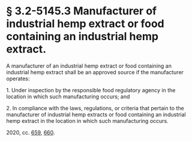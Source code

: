 # § 3.2-5145.3 Manufacturer of industrial hemp extract or food containing an industrial hemp extract.

<p>A manufacturer of an industrial hemp extract or food containing an industrial hemp extract shall be an approved source if the manufacturer operates:</p><p>1. Under inspection by the responsible food regulatory agency in the location in which such manufacturing occurs; and</p><p>2. In compliance with the laws, regulations, or criteria that pertain to the manufacturer of industrial hemp extracts or food containing an industrial hemp extract in the location in which such manufacturing occurs.</p><p>2020, cc. <a href='http://lis.virginia.gov/cgi-bin/legp604.exe?201+ful+CHAP0659'>659</a>, <a href='http://lis.virginia.gov/cgi-bin/legp604.exe?201+ful+CHAP0660'>660</a>.</p>